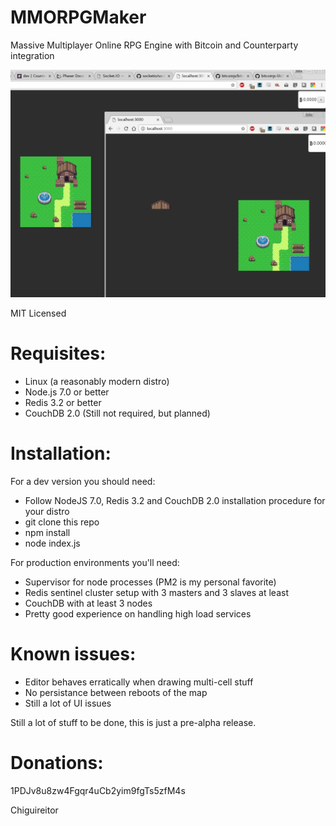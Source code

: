MMORPGMaker
===========

Massive Multiplayer Online RPG Engine with Bitcoin and Counterparty integration

![Pre-alpha screenshot](https://github.com/chiguireitor/mmorpgmaker/raw/master/promo/pre-alpha.png "Prealpha screenshot")

MIT Licensed

Requisites:
==

 * Linux (a reasonably modern distro)
 * Node.js 7.0 or better
 * Redis 3.2 or better
 * CouchDB 2.0 (Still not required, but planned)

Installation:
==

For a dev version you should need:

 * Follow NodeJS 7.0, Redis 3.2 and CouchDB 2.0 installation procedure for your distro
 * git clone this repo
 * npm install
 * node index.js

For production environments you'll need:

 * Supervisor for node processes (PM2 is my personal favorite)
 * Redis sentinel cluster setup with 3 masters and 3 slaves at least
 * CouchDB with at least 3 nodes
 * Pretty good experience on handling high load services

Known issues:
==

 * Editor behaves erratically when drawing multi-cell stuff
 * No persistance between reboots of the map
 * Still a lot of UI issues

Still a lot of stuff to be done, this is just a pre-alpha release.

Donations:
==

1PDJv8u8zw4Fgqr4uCb2yim9fgTs5zfM4s

Chiguireitor
